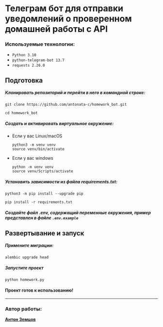 # Телеграм бот для отправки уведомлений о проверенном домашней работы с API

### Используемые технологии:
- `Python 3.10`
- `python-telegram-bot 13.7`
- `requests 2.26.0`


## Подготовка
##### Клонировать репозиторий и перейти в него в командной строке:

```
git clone https://github.com/antonata-c/homework_bot.git
```

```
cd homework_bot
```

##### Cоздать и активировать виртуальное окружение:
* Если у вас Linux/macOS
  ```
  python3 -m venv venv
  source venv/bin/activate
  ```
* Если у вас windows
  ```
  python -m venv venv
  source venv/Scripts/activate
  ```

##### Установить зависимости из файла requirements.txt:

```
python3 -m pip install --upgrade pip
```
```
pip install -r requirements.txt
```

##### Создайте файл .env, содержащий переменные окружения, пример представлен в файле `.env.example`

## Развертывание и запуск
##### Примените миграции:
```
alembic upgrade head
```
##### Запустите проект
```
python homework.py
```
#### Проект готов к использованию!
***
### Автор работы:
**[Антон Земцов](https://github.com/antonata-c)**
